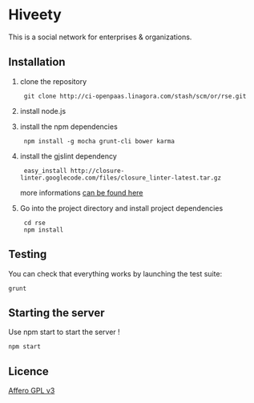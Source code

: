 Hiveety
=======

This is a social network for enterprises & organizations.

Installation
------------

1. clone the repository

        git clone http://ci-openpaas.linagora.com/stash/scm/or/rse.git

2. install node.js

3. install the npm dependencies

        npm install -g mocha grunt-cli bower karma
    
4. install the gjslint dependency

        easy_install http://closure-linter.googlecode.com/files/closure_linter-latest.tar.gz

    more informations [can be found here](https://developers.google.com/closure/utilities/docs/linter_howto)
    
5. Go into the project directory and install project dependencies

        cd rse
        npm install

Testing
-------

You can check that everything works by launching the test suite:

    grunt
    

Starting the server
------------------

Use npm start to start the server !

    npm start
    
Licence
-------

[Affero GPL v3](http://www.gnu.org/licenses/agpl-3.0.html)

